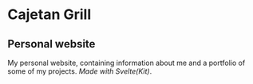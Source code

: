 # Cajetan Grill
## Personal website

My personal website, containing information about me and a portfolio of some of my projects.
_Made with Svelte(Kit)_.